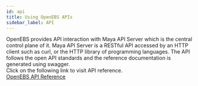 ```yaml
---
id: api
title: Using OpenEBS APIs
sidebar_label: API
---
```


OpenEBS provides API interaction with Maya API Server which is the central control plane of it. Maya API Server is a RESTful API accessed by an HTTP client such as curl, or the HTTP library of programming languages. The API follows the open API standards and the reference documentation is generated using swagger.
<br/>Click on the following link to visit API reference.<br/>
<a href="/apireference.html" target="_blank">OpenEBS API Reference </a>
<script type="text/javascript">   
//    var base_url = window.location.origin;
//    window.location = base_url + "/apireference.html";  
</script>

<!-- Hotjar Tracking Code for https://docs.openebs.io -->
<script>
   (function(h,o,t,j,a,r){
       h.hj=h.hj||function(){(h.hj.q=h.hj.q||[]).push(arguments)};
       h._hjSettings={hjid:785693,hjsv:6};
       a=o.getElementsByTagName('head')[0];
       r=o.createElement('script');r.async=1;
       r.src=t+h._hjSettings.hjid+j+h._hjSettings.hjsv;
       a.appendChild(r);
   })(window,document,'https://static.hotjar.com/c/hotjar-','.js?sv=');
</script>
